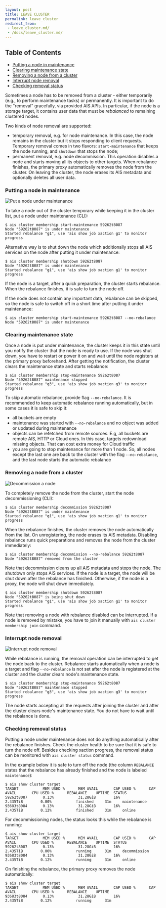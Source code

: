 ```yaml
---
layout: post
title: LEAVE CLUSTER
permalink: leave_cluster
redirect_from:
 - leave_cluster.md/
 - /docs/leave_cluster.md/
---
```


## Table of Contents

- [Putting a node in maintenance](#putting-a-node-in-maintenance)
- [Clearing maintenance state](#clearing-maintenance-state)
- [Removing a node from a cluster](#removing-a-node-from-a-cluster)
- [Interrupt node removal](#interrupt-node-removal)
- [Checking removal status](#checking-removal-status)

Sometimes a node has to be removed from a cluster - either temporarily (e.g., to perform maintenance tasks) or permanently. It is important to do the "removal" gracefully, via provided AIS APIs. In particular, if the node is a storage target, it contains user data that must be *rebalanced* to remaining clustered nodes.

Two kinds of node removal are supported:

- temporary removal, e.g. for node maintenance. In this case, the node remains in the cluster but it stops responding to client requests. Temporary removal comes in two flavors: `start-maintenance` that keeps the node running, and `shutdown` that stops the node;
- permanent removal, e.g. node decommission. This operation disables a node and starts moving all its objects to other targets. When rebalance finishes, the primary proxy automatically removes the node from the cluster. On leaving the cluster, the node erases its AIS metadata and optionally deletes all user data.

### Putting a node in maintenance

<img src="images/maintenance.png" alt="Put a node under maintenance">

To take a node out of the cluster temporary while keeping it in the cluster list, put a node under maintenance (CLI):

```console
$ ais cluster membership start-maintenance 59262t8087
Node "59262t8087" is under maintenance
Started rebalance "g1", use 'ais show job xaction g1' to monitor progress
```

Alternative way is to shut down the node which additionally stops all AIS services on the node after putting it under maintenance:

```console
$ ais cluster membership shutdown 59262t8087
Node "59262t8087" is under maintenance
Started rebalance "g1", use 'ais show job xaction g1' to monitor progress
```

If the node is a target, after a quick preparation, the cluster starts rebalance. When the rebalance finishes, it is safe to turn the node off.

If the node does not contain any important data, rebalance can be skipped, so the node is safe to switch off in a short time after putting it under maintenance:

```console
$ ais cluster membership start-maintenance 59262t8087 --no-rebalance
Node "59262t8087" is under maintenance
```

### Clearing maintenance state

Once a node is put under maintenance, the cluster keeps it in this state until you notify the cluster that the node is ready to use.
If the node was shut down, you have to restart or power it on and wait until the node registers at the primary proxy beforehand.
After getting the notification, the cluster clears the maintenance state and starts rebalance:

```console
$ ais cluster membership stop-maintenance 59262t8087
Node "59262t8087" maintenance stopped
Started rebalance "g3", use 'ais show job xaction g3' to monitor progress
```

To skip automatic rebalance, provide flag `--no-rebalance`.
It is recommended to keep automatic rebalance running automatically, but in some cases it is safe to skip it:

- all buckets are empty
- maintenance was started with `--no-rebalance` and no object was added or updated during maintenance
- objects can be refetched from remote sources. E.g, all buckets are remote AIS, HTTP or Cloud ones. In this case, targets redownload missing objects. That can cost extra money for Cloud traffic
- you are going to stop maintenance for more than 1 node. So, all nodes except the last one are back to the cluster with the flag `--no-rebalance`, and the last node starts the automatic rebalance

### Removing a node from a cluster

<img src="images/decommission.png" alt="Decommission a node">

To completely remove the node from the cluster, start the node decommissioning (CLI):

```console
$ ais cluster membership decommission 59262t8087
Node "59262t8087" is under maintenance
Started rebalance "g1", use 'ais show job xaction g1' to monitor progress
```

When the rebalance finishes, the cluster removes the node automatically from the list.
On unregistering, the node erases its AIS metadata.
Disabling rebalance runs quick preparations and removes the node from the cluster immediately:

```console
$ ais cluster membership decommission --no-rebalance 59262t8087
Node "59262t8087" removed from the cluster
```

Note that decommission cleans up all AIS metadata and stops the node. The shutdown only stops AIS services.
If the node is a target, the node will be shut down after the rebalance has finished. Otherwise, if the node is a proxy, the node will shut down immediately.

```console
$ ais cluster membership shutdown 59262t8087
Node "59262t8087" is being shut down
Started rebalance "g1", use 'ais show job xaction g1' to monitor progress
```

Note that removing a node with rebalance disabled can be interrupted. If a node is removed by mistake, you have to join it manually with `ais cluster membership join` command.

### Interrupt node removal

<img src="images/decommission_abort.png" alt="Interrupt node removal">

While rebalance is running, the removal operation can be interrupted to get the node back to the cluster.
Rebalance starts automatically when a node is a target and flag `--no-rebalance` is not set after the node is registered at the cluster and the cluster clears node's maintenance state.

```console
$ ais cluster membership stop-maintenance 59262t8087
Node "59262t8087" maintenance stopped
Started rebalance "g3", use 'ais show job xaction g3' to monitor progress
```

The node starts accepting all the requests after joining the cluster and after the cluster clears node's maintenance state. You do not have to wait until the rebalance is done.

### Checking removal status

Putting a node under maintenance does not do anything automatically after the rebalance finishes. Check the cluster health to be sure that it is safe to turn the node off. Besides checking xaction progress, the removal status can be monitored with `ais cluster status` command.

In the example below it is safe to turn off the node (the column `REBALANCE` states that the rebalance has already finished and the node is labeled `maintenance`):

```console
$ ais show cluster target
TARGET           MEM USED %      MEM AVAIL       CAP USED %      CAP AVAIL       CPU USED %      REBALANCE    UPTIME  STATUS
59262t8087       0.13%           31.28GiB        16%             2.435TiB        0.00%           finished     31m     maintenance
93683t8084       0.13%           31.28GiB        16%             2.435TiB        0.12%           finished     31m     online
```

For decommissioning nodes, the status looks this while the rebalance is running:

```console
$ ais show cluster target
TARGET           MEM USED %      MEM AVAIL       CAP USED %      CAP AVAIL       CPU USED %      REBALANCE    UPTIME  STATUS
59262t8087       0.13%           31.28GiB        16%             2.435TiB        0.00%           running      31m     decommission
93683t8084       0.13%           31.28GiB        16%             2.435TiB        0.12%           running      31m     online
```

On finishing the rebalance, the primary proxy removes the node automatically:

```console
$ ais show cluster target
TARGET           MEM USED %      MEM AVAIL       CAP USED %      CAP AVAIL       CPU USED %      REBALANCE    UPTIME
93683t8084       0.13%           31.28GiB        16%             2.435TiB        0.12%           running      31m
```
